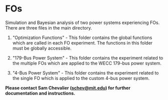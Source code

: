 # FOs
Simulation and Bayesian analysis of two power systems experiencing FOs. There are three files in the main directory.

1) "Optimization Functions" - This folder contains the global functions which are called in each FO experiment. The functions in this folder must be globally accessible.

2) "179-Bus Power System" - This folder contains the experiment related to the multiple FOs which are applied to the WECC 179-bus power system.

3) "4-Bus Power System" - This folder contains the experiment related to the single FO which is applied to the custom 4-bus power system.

<b> Please contact Sam Chevalier (schev@mit.edu) for further documentation and instructions.<b> 
